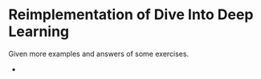 # Reimplementation of Dive Into Deep Learning
Given more examples and answers of some exercises.

- 

